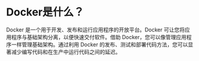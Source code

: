 # Docker是什么？
Docker 是一个用于开发、发布和运行应用程序的开放平台。Docker 可让您将应用程序与基础架构分离，以便快速交付软件。借助 Docker，您可以像管理应用程序一样管理基础架构。通过利用 Docker 的发布、测试和部署代码方法，您可以显著减少编写代码和在生产中运行代码之间的延迟。
